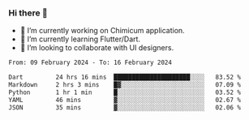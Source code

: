 ### Hi there 👋

<!--
**devcat37/devcat37** is a ✨ _special_ ✨ repository because its `README.md` (this file) appears on your GitHub profile.-->


- 🔭 I’m currently working on Chimicum application.
- 🌱 I’m currently learning Flutter/Dart.
- 👯 I’m looking to collaborate with UI designers.
<!-- - 🤔 I’m looking for help with ... -->

<!--START_SECTION:waka-->

```txt
From: 09 February 2024 - To: 16 February 2024

Dart         24 hrs 16 mins  █████████████████████░░░░   83.52 %
Markdown     2 hrs 3 mins    █▓░░░░░░░░░░░░░░░░░░░░░░░   07.09 %
Python       1 hr 1 min      █░░░░░░░░░░░░░░░░░░░░░░░░   03.52 %
YAML         46 mins         ▓░░░░░░░░░░░░░░░░░░░░░░░░   02.67 %
JSON         35 mins         ▓░░░░░░░░░░░░░░░░░░░░░░░░   02.06 %
```

<!--END_SECTION:waka-->
